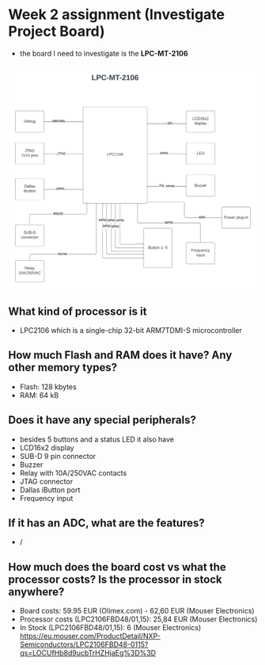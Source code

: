 # Week 2 assignment (Investigate Project Board)
- the board I need to investigate is the __LPC-MT-2106__

![HardwareBlockDiagram.png](HardwareBlockDiagram.png)

## What kind of processor is it
- LPC2106 which is a single-chip 32-bit ARM7TDMI-S microcontroller

## How much Flash and RAM does it have? Any other memory types?
- Flash: 128 kbytes
- RAM: 64 kB

## Does it have any special peripherals?
- besides 5 buttons and a status LED it also have
- LCD16x2 display
- SUB-D 9 pin connector
- Buzzer
- Relay with 10A/250VAC contacts
- JTAG connector
- Dallas iButton port
- Frequency input

## If it has an ADC, what are the features?
- /

## How much does the board cost vs what the processor costs? Is the processor in stock anywhere?
- Board costs: 59.95 EUR (Olimex.com) - 62,60 EUR (Mouser Electronics)
- Processor costs (LPC2106FBD48/01,15): 25,84 EUR (Mouser Electronics)
- In Stock (LPC2106FBD48/01,15): 6 (Mouser Electronics)
  https://eu.mouser.com/ProductDetail/NXP-Semiconductors/LPC2106FBD48-0115?qs=LOCUfHb8d9ucbTrHZHjaEg%3D%3D